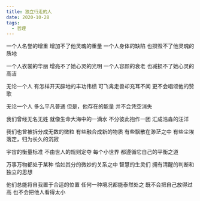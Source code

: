 ```yaml
---
title: 独立行走的人
date: 2020-10-28
tags:
  - 哲理
---
```


一个人名誉的增重
增加不了他灵魂的重量
一个人身体的缺陷
也损毁不了他灵魂的质地
<!--more-->
一个人衣裳的华丽
增亮不了她心灵的光明
一个人容颜的衰老
也减损不了她心灵的高洁

无论一个人
有怎样开天辟地的丰功伟绩
可飞禽走兽却充耳不闻
更不会唱颂他的赞歌

无论一个人
多么平凡普通
但是，他存在的能量
并不会凭空消失

我们曾经无名无姓
就像生命大海中的一滴水
不分彼此抱作一团
汇成浩淼的汪洋

我们也曾被拆分成无数的微粒
有些融合成新的物质
有些飘散在渺茫之中
有些尘埃落定，归为长久的沉寂

宇宙的衡量标准
不由世人的规则定夺
每个小世界
都遵循它自己的平衡之道

万事万物都处于某种
恰如其分的微妙的关系之中
智慧的生灵们
拥有清醒的判断和独立的思想

他们总能将自我置于合适的位置
任何一种境况都能泰然处之
既不会把自己放得过高
也不会把他人看得太小
